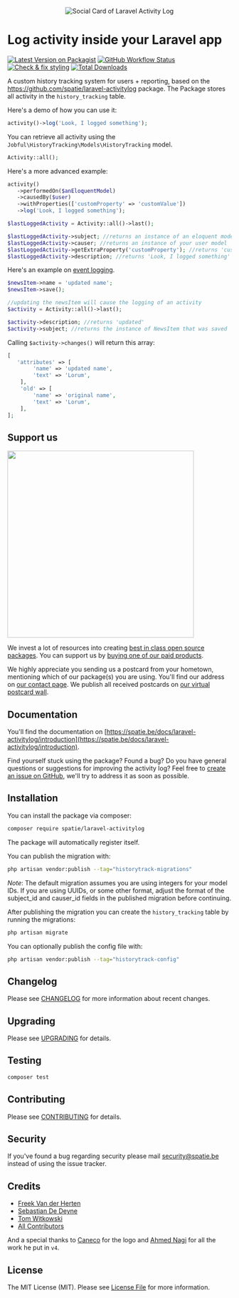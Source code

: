 <p align="center"><img src="/art/socialcard.png" alt="Social Card of Laravel Activity Log"></p>

# Log activity inside your Laravel app

[![Latest Version on Packagist](https://img.shields.io/packagist/v/spatie/laravel-historytrack.svg?style=flat-square)](https://packagist.org/packages/spatie/laravel-activitylog)
[![GitHub Workflow Status](https://img.shields.io/github/actions/workflow/status/spatie/laravel-activitylog/run-tests.yml?branch=main&label=Tests)](https://github.com/spatie/laravel-activitylog/actions/workflows/run-tests.yml)
[![Check & fix styling](https://github.com/spatie/laravel-activitylog/workflows/Check%20&%20fix%20styling/badge.svg)](https://github.com/spatie/laravel-activitylog/actions/workflows/php-cs-fixer.yml)
[![Total Downloads](https://img.shields.io/packagist/dt/spatie/laravel-historytrack.svg?style=flat-square)](https://packagist.org/packages/spatie/laravel-activitylog)

A custom history tracking system for users + reporting, based on the https://github.com/spatie/laravel-activitylog package.
The Package stores all activity in the `history_tracking` table.

Here's a demo of how you can use it:

```php
activity()->log('Look, I logged something');
```

You can retrieve all activity using the `Jobful\HistoryTracking\Models\HistoryTracking` model.

```php
Activity::all();
```

Here's a more advanced example:

```php
activity()
   ->performedOn($anEloquentModel)
   ->causedBy($user)
   ->withProperties(['customProperty' => 'customValue'])
   ->log('Look, I logged something');

$lastLoggedActivity = Activity::all()->last();

$lastLoggedActivity->subject; //returns an instance of an eloquent model
$lastLoggedActivity->causer; //returns an instance of your user model
$lastLoggedActivity->getExtraProperty('customProperty'); //returns 'customValue'
$lastLoggedActivity->description; //returns 'Look, I logged something'
```

Here's an example on [event logging](https://spatie.be/docs/laravel-activitylog/advanced-usage/logging-model-events).

```php
$newsItem->name = 'updated name';
$newsItem->save();

//updating the newsItem will cause the logging of an activity
$activity = Activity::all()->last();

$activity->description; //returns 'updated'
$activity->subject; //returns the instance of NewsItem that was saved
```

Calling `$activity->changes()` will return this array:

```php
[
   'attributes' => [
        'name' => 'updated name',
        'text' => 'Lorum',
    ],
    'old' => [
        'name' => 'original name',
        'text' => 'Lorum',
    ],
];
```

## Support us

[<img src="https://github-ads.s3.eu-central-1.amazonaws.com/laravel-historytrack.jpg?t=1" width="419px" />](https://spatie.be/github-ad-click/laravel-activitylog)

We invest a lot of resources into creating [best in class open source packages](https://spatie.be/open-source). You can support us by [buying one of our paid products](https://spatie.be/open-source/support-us).

We highly appreciate you sending us a postcard from your hometown, mentioning which of our package(s) you are using. You'll find our address on [our contact page](https://spatie.be/about-us). We publish all received postcards on [our virtual postcard wall](https://spatie.be/open-source/postcards).

## Documentation

You'll find the documentation on [https://spatie.be/docs/laravel-activitylog/introduction](https://spatie.be/docs/laravel-activitylog/introduction).

Find yourself stuck using the package? Found a bug? Do you have general questions or suggestions for improving the activity log? Feel free to [create an issue on GitHub](https://github.com/spatie/laravel-activitylog/issues), we'll try to address it as soon as possible.

## Installation

You can install the package via composer:

```bash
composer require spatie/laravel-activitylog
```

The package will automatically register itself.

You can publish the migration with:

```bash
php artisan vendor:publish --tag="historytrack-migrations"
```

_Note_: The default migration assumes you are using integers for your model IDs. If you are using UUIDs, or some other format, adjust the format of the subject_id and causer_id fields in the published migration before continuing.

After publishing the migration you can create the `history_tracking` table by running the migrations:

```bash
php artisan migrate
```

You can optionally publish the config file with:

```bash
php artisan vendor:publish --tag="historytrack-config"
```

## Changelog

Please see [CHANGELOG](CHANGELOG.md) for more information about recent changes.

## Upgrading

Please see [UPGRADING](UPGRADING.md) for details.

## Testing

```bash
composer test
```

## Contributing

Please see [CONTRIBUTING](https://github.com/spatie/.github/blob/main/CONTRIBUTING.md) for details.

## Security

If you've found a bug regarding security please mail [security@spatie.be](mailto:security@spatie.be) instead of using the issue tracker.

## Credits

-   [Freek Van der Herten](https://github.com/freekmurze)
-   [Sebastian De Deyne](https://github.com/sebastiandedeyne)
-   [Tom Witkowski](https://github.com/Gummibeer)
-   [All Contributors](../../contributors)

And a special thanks to [Caneco](https://twitter.com/caneco) for the logo and [Ahmed Nagi](https://github.com/nagi1) for all the work he put in `v4`.

## License

The MIT License (MIT). Please see [License File](LICENSE.md) for more information.

